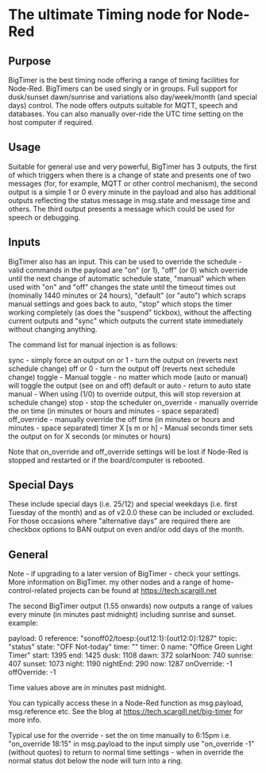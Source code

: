 # The ultimate Timing node for Node-Red

## Purpose
BigTimer is the best timing node offering a range of timing facilities for Node-Red. BigTimers can be used singly or in groups. Full support for dusk/sunset dawn/sunrise and variations also day/week/month (and special days) control. The node offers outputs suitable for MQTT, speech and databases. You can also manually over-ride the UTC time setting on the host computer if required.

## Usage
Suitable for general use and very powerful, BigTimer has 3 outputs, the first of which triggers when there is a change of state and presents one of two messages (for, for example, MQTT or other control mechanism), the second output is a simple 1 or 0 every minute in the payload and also has additional outputs reflecting the status message in msg.state and message time and others. The third output presents a message which could be used for speech or debugging. 

## Inputs
BigTimer also has an input. This can be used to override the schedule - valid commands in the payload are "on" (or 1), "off" (or 0) which override until the next change of automatic schedule state, "manual" which when used with "on" and "off" changes the state until the timeout times out (nominally 1440 minutes or 24 hours), "default" (or "auto") which scraps manual settings and goes back to auto, "stop" which stops the timer working completely (as does the "suspend" tickbox), without the affecting current outputs and "sync" which outputs the current state immediately without changing anything.

The command list for manual injection is as follows:

sync                - simply force an output
on or 1             - turn the output on (reverts next schedule change)
off or 0            - turn the output off (reverts next schedule change)
toggle              - Manual toggle - no matter which mode (auto or manual) will toggle the output (see on and off)
default or auto     - return to auto state
manual              - When using (1/0) to override output, this will stop reversion at schedule change)
stop                - stop the scheduler
on_override         - manually override the on time (in minutes or hours and minutes - space separated)
off_override        - manually override the off time (in minutes or hours and minutes - space separated)
timer X [s m or h]  - Manual seconds timer sets the output on for X seconds (or minutes or hours)

Note that on_override and off_override settings will be lost if Node-Red is stopped and restarted or if the board/computer is rebooted.

## Special Days
These include special days (i.e. 25/12) and special weekdays (i.e. first Tuesday of the month) and as of v2.0.0 these can be included or excluded.
For those occasions where "alternative days" are required there are checkbox options to BAN output on even and/or odd days of the month.

## General
Note - if upgrading to a later version of BigTimer - check your settings. More information on BigTimer. my other nodes and a range of home-control-related projects can be found at https://tech.scargill.net

The second BigTimer output (1.55 onwards) now outputs a range of values every minute (in minutes past midnight) including sunrise and sunset. 
example:

payload: 0
reference: "sonoff02/toesp:{out12:1}:{out12:0}:1287"
topic: "status"
state: "OFF Not-today"
time: ""
timer: 0
name: "Office Green Light Timer"
start: 1395
end: 1425
dusk: 1108
dawn: 372
solarNoon: 740
sunrise: 407
sunset: 1073
night: 1190
nightEnd: 290
now: 1287
onOverride: -1
offOverride: -1

Time values above are in minutes past midnight.

You can typically access these in a Node-Red function as msg.payload, msg.reference etc. See the blog at https://tech.scargill.net/big-timer for more info.

Typical use for the override - set the on time manually to 6:15pm i.e. "on_override 18:15" in msg.payload to the input simply use "on_override -1" (without quotes) to return to normal time settings - when in override the normal status dot below the node will turn into a ring.


